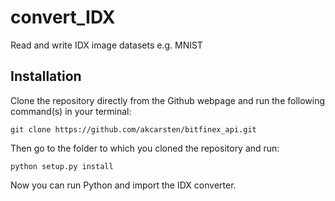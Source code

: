 # convert_IDX
Read and write IDX image datasets e.g. MNIST  


## Installation

Clone the repository directly from the Github webpage and run the following command(s) in your terminal:

```
git clone https://github.com/akcarsten/bitfinex_api.git
```

Then go to the folder to which you cloned the repository and run:

```
python setup.py install
```

Now you can run Python and import the IDX converter.
